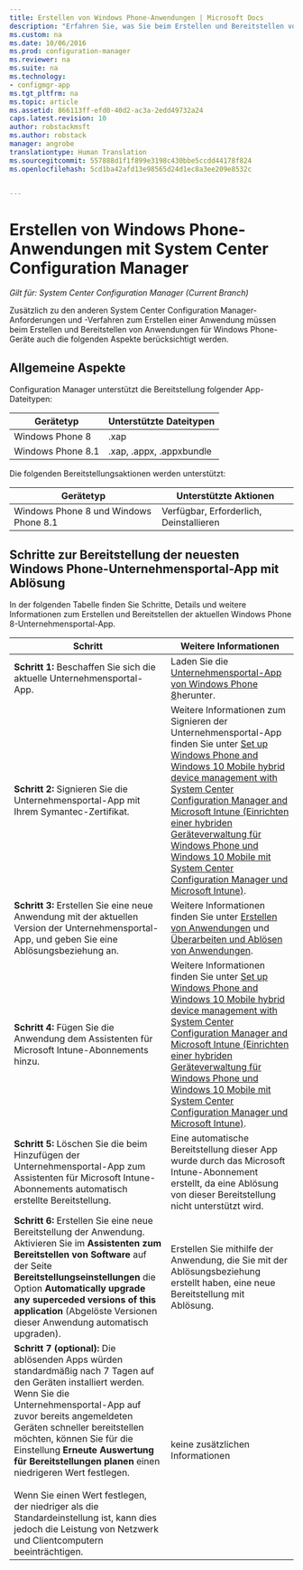 ```yaml
---
title: Erstellen von Windows Phone-Anwendungen | Microsoft Docs
description: "Erfahren Sie, was Sie beim Erstellen und Bereitstellen von Anwendungen für Windows Phone-Geräte berücksichtigen müssen."
ms.custom: na
ms.date: 10/06/2016
ms.prod: configuration-manager
ms.reviewer: na
ms.suite: na
ms.technology:
- configmgr-app
ms.tgt_pltfrm: na
ms.topic: article
ms.assetid: 866113ff-efd0-40d2-ac3a-2edd49732a24
caps.latest.revision: 10
author: robstackmsft
ms.author: robstack
manager: angrobe
translationtype: Human Translation
ms.sourcegitcommit: 557888d1f1f899e3198c430bbe5ccdd44178f824
ms.openlocfilehash: 5cd1ba42afd13e98565d24d1ec8a3ee209e8532c


---
```

# <a name="create-windows-phone-applications-with-system-center-configuration-manager"></a>Erstellen von Windows Phone-Anwendungen mit System Center Configuration Manager

*Gilt für: System Center Configuration Manager (Current Branch)*

Zusätzlich zu den anderen System Center Configuration Manager-Anforderungen und -Verfahren zum Erstellen einer Anwendung müssen beim Erstellen und Bereitstellen von Anwendungen für Windows Phone-Geräte auch die folgenden Aspekte berücksichtigt werden.  

## <a name="general-considerations"></a>Allgemeine Aspekte  
 Configuration Manager unterstützt die Bereitstellung folgender App-Dateitypen:  

|Gerätetyp|Unterstützte Dateitypen|  
|-----------------|---------------------|  
|Windows Phone 8|.xap|  
|Windows Phone 8.1|.xap, .appx, .appxbundle|  

 Die folgenden Bereitstellungsaktionen werden unterstützt:  

|Gerätetyp|Unterstützte Aktionen|  
|-----------------|-----------------------|  
|Windows Phone 8 und Windows Phone 8.1|Verfügbar, Erforderlich, Deinstallieren|  

## <a name="steps-to-deploy-the-latest-windows-phone-company-portal-app-with-supersedence"></a>Schritte zur Bereitstellung der neuesten Windows Phone-Unternehmensportal-App mit Ablösung  
 In der folgenden Tabelle finden Sie Schritte, Details und weitere Informationen zum Erstellen und Bereitstellen der aktuellen Windows Phone 8-Unternehmensportal-App.  

|Schritt|Weitere Informationen|  
|----------|----------------------|  
|**Schritt 1:** Beschaffen Sie sich die aktuelle Unternehmensportal-App.|Laden Sie die [Unternehmensportal-App von Windows Phone 8](http://go.microsoft.com/fwlink/?LinkId=268440)herunter.|  
|**Schritt 2:** Signieren Sie die Unternehmensportal-App mit Ihrem Symantec-Zertifikat.|Weitere Informationen zum Signieren der Unternehmensportal-App finden Sie unter [Set up Windows Phone and Windows 10 Mobile hybrid device management with System Center Configuration Manager and Microsoft Intune (Einrichten einer hybriden Geräteverwaltung für Windows Phone und Windows 10 Mobile mit System Center Configuration Manager und Microsoft Intune)](../../mdm/deploy-use/enroll-hybrid-windows.md).|  
|**Schritt 3:** Erstellen Sie eine neue Anwendung mit der aktuellen Version der Unternehmensportal-App, und geben Sie eine Ablösungsbeziehung an.|Weitere Informationen finden Sie unter [Erstellen von Anwendungen](../../apps/deploy-use/create-applications.md) und [Überarbeiten und Ablösen von Anwendungen](../../apps/deploy-use/revise-and-supersede-applications.md).|  
|**Schritt 4:** Fügen Sie die Anwendung dem Assistenten für Microsoft Intune-Abonnements hinzu.|Weitere Informationen finden Sie unter [Set up Windows Phone and Windows 10 Mobile hybrid device management with System Center Configuration Manager and Microsoft Intune (Einrichten einer hybriden Geräteverwaltung für Windows Phone und Windows 10 Mobile mit System Center Configuration Manager und Microsoft Intune)](../../mdm/deploy-use/enroll-hybrid-windows.md).|  
|**Schritt 5:** Löschen Sie die beim Hinzufügen der Unternehmensportal-App zum Assistenten für Microsoft Intune-Abonnements automatisch erstellte Bereitstellung.|Eine automatische Bereitstellung dieser App wurde durch das Microsoft Intune-Abonnement erstellt, da eine Ablösung von dieser Bereitstellung nicht unterstützt wird.|  
|**Schritt 6:** Erstellen Sie eine neue Bereitstellung der Anwendung. Aktivieren Sie im **Assistenten zum Bereitstellen von Software** auf der Seite **Bereitstellungseinstellungen** die Option **Automatically upgrade any superceded versions of this application** (Abgelöste Versionen dieser Anwendung automatisch upgraden).|Erstellen Sie mithilfe der Anwendung, die Sie mit der Ablösungsbeziehung erstellt haben, eine neue Bereitstellung mit Ablösung.|  
|**Schritt 7 (optional):** Die ablösenden Apps würden standardmäßig nach 7 Tagen auf den Geräten installiert werden. Wenn Sie die Unternehmensportal-App auf zuvor bereits angemeldeten Geräten schneller bereitstellen möchten, können Sie für die Einstellung **Erneute Auswertung für Bereitstellungen planen** einen niedrigeren Wert festlegen.<br /><br /> Wenn Sie einen Wert festlegen, der niedriger als die Standardeinstellung ist, kann dies jedoch die Leistung von Netzwerk und Clientcomputern beeinträchtigen.|keine zusätzlichen Informationen|  



<!--HONumber=Dec16_HO3-->


